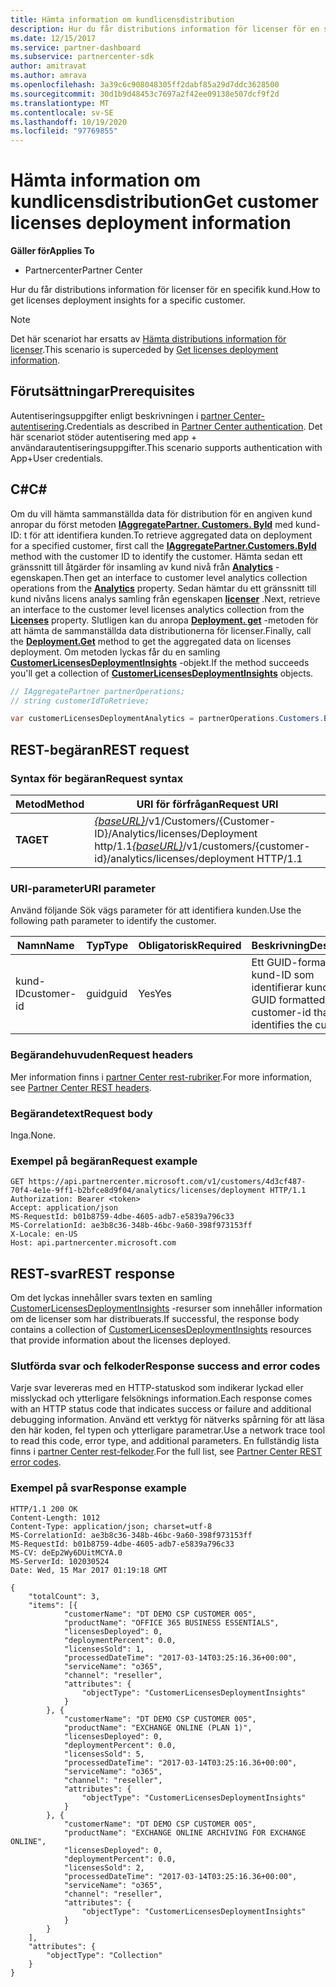 ```yaml
---
title: Hämta information om kundlicensdistribution
description: Hur du får distributions information för licenser för en specifik kund.
ms.date: 12/15/2017
ms.service: partner-dashboard
ms.subservice: partnercenter-sdk
author: amitravat
ms.author: amrava
ms.openlocfilehash: 3a39c6c908048305ff2dabf85a29d7ddc3628500
ms.sourcegitcommit: 30d1b9d48453c7697a2f42ee09138e507dcf9f2d
ms.translationtype: MT
ms.contentlocale: sv-SE
ms.lasthandoff: 10/19/2020
ms.locfileid: "97769855"
---
```

# <a name="get-customer-licenses-deployment-information"></a><span data-ttu-id="351fe-103">Hämta information om kundlicensdistribution</span><span class="sxs-lookup"><span data-stu-id="351fe-103">Get customer licenses deployment information</span></span>

<span data-ttu-id="351fe-104">**Gäller för**</span><span class="sxs-lookup"><span data-stu-id="351fe-104">**Applies To**</span></span>

- <span data-ttu-id="351fe-105">Partnercenter</span><span class="sxs-lookup"><span data-stu-id="351fe-105">Partner Center</span></span>

<span data-ttu-id="351fe-106">Hur du får distributions information för licenser för en specifik kund.</span><span class="sxs-lookup"><span data-stu-id="351fe-106">How to get licenses deployment insights for a specific customer.</span></span>

> [!NOTE]
> <span data-ttu-id="351fe-107">Det här scenariot har ersatts av [Hämta distributions information för licenser](get-licenses-deployment-information.md).</span><span class="sxs-lookup"><span data-stu-id="351fe-107">This scenario is superceded by [Get licenses deployment information](get-licenses-deployment-information.md).</span></span>

## <a name="prerequisites"></a><span data-ttu-id="351fe-108">Förutsättningar</span><span class="sxs-lookup"><span data-stu-id="351fe-108">Prerequisites</span></span>

<span data-ttu-id="351fe-109">Autentiseringsuppgifter enligt beskrivningen i [partner Center-autentisering](partner-center-authentication.md).</span><span class="sxs-lookup"><span data-stu-id="351fe-109">Credentials as described in [Partner Center authentication](partner-center-authentication.md).</span></span> <span data-ttu-id="351fe-110">Det här scenariot stöder autentisering med app + användarautentiseringsuppgifter.</span><span class="sxs-lookup"><span data-stu-id="351fe-110">This scenario supports authentication with App+User credentials.</span></span>

## <a name="c"></a><span data-ttu-id="351fe-111">C\#</span><span class="sxs-lookup"><span data-stu-id="351fe-111">C\#</span></span>

<span data-ttu-id="351fe-112">Om du vill hämta sammanställda data för distribution för en angiven kund anropar du först metoden [**IAggregatePartner. Customers. ById**](/dotnet/api/microsoft.store.partnercenter.customers.icustomercollection.byid) med kund-ID: t för att identifiera kunden.</span><span class="sxs-lookup"><span data-stu-id="351fe-112">To retrieve aggregated data on deployment for a specified customer, first call the [**IAggregatePartner.Customers.ById**](/dotnet/api/microsoft.store.partnercenter.customers.icustomercollection.byid) method with the customer ID to identify the customer.</span></span> <span data-ttu-id="351fe-113">Hämta sedan ett gränssnitt till åtgärder för insamling av kund nivå från [**Analytics**](/dotnet/api/microsoft.store.partnercenter.customers.icustomer.analytics) -egenskapen.</span><span class="sxs-lookup"><span data-stu-id="351fe-113">Then get an interface to customer level analytics collection operations from the [**Analytics**](/dotnet/api/microsoft.store.partnercenter.customers.icustomer.analytics) property.</span></span> <span data-ttu-id="351fe-114">Sedan hämtar du ett gränssnitt till kund nivåns licens analys samling från egenskapen [**licenser**](/dotnet/api/microsoft.store.partnercenter.analytics.icustomeranalyticscollection.licenses) .</span><span class="sxs-lookup"><span data-stu-id="351fe-114">Next, retrieve an interface to the customer level licenses analytics collection from the [**Licenses**](/dotnet/api/microsoft.store.partnercenter.analytics.icustomeranalyticscollection.licenses) property.</span></span> <span data-ttu-id="351fe-115">Slutligen kan du anropa [**Deployment. get**](/dotnet/api/microsoft.store.partnercenter.genericoperations.ientireentitycollectionretrievaloperations-2.get) -metoden för att hämta de sammanställda data distributionerna för licenser.</span><span class="sxs-lookup"><span data-stu-id="351fe-115">Finally, call the [**Deployment.Get**](/dotnet/api/microsoft.store.partnercenter.genericoperations.ientireentitycollectionretrievaloperations-2.get) method to get the aggregated data on licenses deployment.</span></span> <span data-ttu-id="351fe-116">Om metoden lyckas får du en samling [**CustomerLicensesDeploymentInsights**](/dotnet/api/microsoft.store.partnercenter.models.analytics.customerlicensesdeploymentinsights) -objekt.</span><span class="sxs-lookup"><span data-stu-id="351fe-116">If the method succeeds you'll get a collection of [**CustomerLicensesDeploymentInsights**](/dotnet/api/microsoft.store.partnercenter.models.analytics.customerlicensesdeploymentinsights) objects.</span></span>

``` csharp
// IAggregatePartner partnerOperations;
// string customerIdToRetrieve;

var customerLicensesDeploymentAnalytics = partnerOperations.Customers.ById(customerIdToRetrieve).Analytics.Licenses.Deployment.Get();
```

## <a name="rest-request"></a><span data-ttu-id="351fe-117">REST-begäran</span><span class="sxs-lookup"><span data-stu-id="351fe-117">REST request</span></span>

### <a name="request-syntax"></a><span data-ttu-id="351fe-118">Syntax för begäran</span><span class="sxs-lookup"><span data-stu-id="351fe-118">Request syntax</span></span>

| <span data-ttu-id="351fe-119">Metod</span><span class="sxs-lookup"><span data-stu-id="351fe-119">Method</span></span>  | <span data-ttu-id="351fe-120">URI för förfrågan</span><span class="sxs-lookup"><span data-stu-id="351fe-120">Request URI</span></span>                                                                                                   |
|---------|---------------------------------------------------------------------------------------------------------------|
| <span data-ttu-id="351fe-121">**TA**</span><span class="sxs-lookup"><span data-stu-id="351fe-121">**GET**</span></span> | <span data-ttu-id="351fe-122">[*{baseURL}*](partner-center-rest-urls.md)/v1/Customers/{Customer-ID}/Analytics/licenses/Deployment http/1.1</span><span class="sxs-lookup"><span data-stu-id="351fe-122">[*{baseURL}*](partner-center-rest-urls.md)/v1/customers/{customer-id}/analytics/licenses/deployment HTTP/1.1</span></span> |

### <a name="uri-parameter"></a><span data-ttu-id="351fe-123">URI-parameter</span><span class="sxs-lookup"><span data-stu-id="351fe-123">URI parameter</span></span>

<span data-ttu-id="351fe-124">Använd följande Sök vägs parameter för att identifiera kunden.</span><span class="sxs-lookup"><span data-stu-id="351fe-124">Use the following path parameter to identify the customer.</span></span>

| <span data-ttu-id="351fe-125">Namn</span><span class="sxs-lookup"><span data-stu-id="351fe-125">Name</span></span>        | <span data-ttu-id="351fe-126">Typ</span><span class="sxs-lookup"><span data-stu-id="351fe-126">Type</span></span> | <span data-ttu-id="351fe-127">Obligatorisk</span><span class="sxs-lookup"><span data-stu-id="351fe-127">Required</span></span> | <span data-ttu-id="351fe-128">Beskrivning</span><span class="sxs-lookup"><span data-stu-id="351fe-128">Description</span></span>                                                |
|-------------|------|----------|------------------------------------------------------------|
| <span data-ttu-id="351fe-129">kund-ID</span><span class="sxs-lookup"><span data-stu-id="351fe-129">customer-id</span></span> | <span data-ttu-id="351fe-130">guid</span><span class="sxs-lookup"><span data-stu-id="351fe-130">guid</span></span> | <span data-ttu-id="351fe-131">Yes</span><span class="sxs-lookup"><span data-stu-id="351fe-131">Yes</span></span>      | <span data-ttu-id="351fe-132">Ett GUID-formaterat kund-ID som identifierar kunden.</span><span class="sxs-lookup"><span data-stu-id="351fe-132">A GUID formatted customer-id that identifies the customer.</span></span> |

### <a name="request-headers"></a><span data-ttu-id="351fe-133">Begärandehuvuden</span><span class="sxs-lookup"><span data-stu-id="351fe-133">Request headers</span></span>

<span data-ttu-id="351fe-134">Mer information finns i [partner Center rest-rubriker](headers.md).</span><span class="sxs-lookup"><span data-stu-id="351fe-134">For more information, see [Partner Center REST headers](headers.md).</span></span>

### <a name="request-body"></a><span data-ttu-id="351fe-135">Begärandetext</span><span class="sxs-lookup"><span data-stu-id="351fe-135">Request body</span></span>

<span data-ttu-id="351fe-136">Inga.</span><span class="sxs-lookup"><span data-stu-id="351fe-136">None.</span></span>

### <a name="request-example"></a><span data-ttu-id="351fe-137">Exempel på begäran</span><span class="sxs-lookup"><span data-stu-id="351fe-137">Request example</span></span>

```http
GET https://api.partnercenter.microsoft.com/v1/customers/4d3cf487-70f4-4e1e-9ff1-b2bfce8d9f04/analytics/licenses/deployment HTTP/1.1
Authorization: Bearer <token>
Accept: application/json
MS-RequestId: b01b8759-4dbe-4605-adb7-e5839a796c33
MS-CorrelationId: ae3b8c36-348b-46bc-9a60-398f973153ff
X-Locale: en-US
Host: api.partnercenter.microsoft.com
```

## <a name="rest-response"></a><span data-ttu-id="351fe-138">REST-svar</span><span class="sxs-lookup"><span data-stu-id="351fe-138">REST response</span></span>

<span data-ttu-id="351fe-139">Om det lyckas innehåller svars texten en samling [CustomerLicensesDeploymentInsights](analytics-resources.md#customerlicensesdeploymentinsights) -resurser som innehåller information om de licenser som har distribuerats.</span><span class="sxs-lookup"><span data-stu-id="351fe-139">If successful, the response body contains a collection of [CustomerLicensesDeploymentInsights](analytics-resources.md#customerlicensesdeploymentinsights) resources that provide information about the licenses deployed.</span></span>

### <a name="response-success-and-error-codes"></a><span data-ttu-id="351fe-140">Slutförda svar och felkoder</span><span class="sxs-lookup"><span data-stu-id="351fe-140">Response success and error codes</span></span>

<span data-ttu-id="351fe-141">Varje svar levereras med en HTTP-statuskod som indikerar lyckad eller misslyckad och ytterligare felsöknings information.</span><span class="sxs-lookup"><span data-stu-id="351fe-141">Each response comes with an HTTP status code that indicates success or failure and additional debugging information.</span></span> <span data-ttu-id="351fe-142">Använd ett verktyg för nätverks spårning för att läsa den här koden, fel typen och ytterligare parametrar.</span><span class="sxs-lookup"><span data-stu-id="351fe-142">Use a network trace tool to read this code, error type, and additional parameters.</span></span> <span data-ttu-id="351fe-143">En fullständig lista finns i [partner Center rest-felkoder](error-codes.md).</span><span class="sxs-lookup"><span data-stu-id="351fe-143">For the full list, see [Partner Center REST error codes](error-codes.md).</span></span>

### <a name="response-example"></a><span data-ttu-id="351fe-144">Exempel på svar</span><span class="sxs-lookup"><span data-stu-id="351fe-144">Response example</span></span>

```http
HTTP/1.1 200 OK
Content-Length: 1012
Content-Type: application/json; charset=utf-8
MS-CorrelationId: ae3b8c36-348b-46bc-9a60-398f973153ff
MS-RequestId: b01b8759-4dbe-4605-adb7-e5839a796c33
MS-CV: deEp2Wy6DUitMCYA.0
MS-ServerId: 102030524
Date: Wed, 15 Mar 2017 01:19:18 GMT

{
    "totalCount": 3,
    "items": [{
            "customerName": "DT DEMO CSP CUSTOMER 005",
            "productName": "OFFICE 365 BUSINESS ESSENTIALS",
            "licensesDeployed": 0,
            "deploymentPercent": 0.0,
            "licensesSold": 1,
            "processedDateTime": "2017-03-14T03:25:16.36+00:00",
            "serviceName": "o365",
            "channel": "reseller",
            "attributes": {
                "objectType": "CustomerLicensesDeploymentInsights"
            }
        }, {
            "customerName": "DT DEMO CSP CUSTOMER 005",
            "productName": "EXCHANGE ONLINE (PLAN 1)",
            "licensesDeployed": 0,
            "deploymentPercent": 0.0,
            "licensesSold": 5,
            "processedDateTime": "2017-03-14T03:25:16.36+00:00",
            "serviceName": "o365",
            "channel": "reseller",
            "attributes": {
                "objectType": "CustomerLicensesDeploymentInsights"
            }
        }, {
            "customerName": "DT DEMO CSP CUSTOMER 005",
            "productName": "EXCHANGE ONLINE ARCHIVING FOR EXCHANGE ONLINE",
            "licensesDeployed": 0,
            "deploymentPercent": 0.0,
            "licensesSold": 2,
            "processedDateTime": "2017-03-14T03:25:16.36+00:00",
            "serviceName": "o365",
            "channel": "reseller",
            "attributes": {
                "objectType": "CustomerLicensesDeploymentInsights"
            }
        }
    ],
    "attributes": {
        "objectType": "Collection"
    }
}
```
